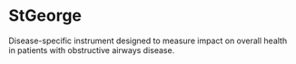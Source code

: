 # StGeorge
Disease-specific instrument designed to measure impact on overall health in patients with obstructive airways disease.
